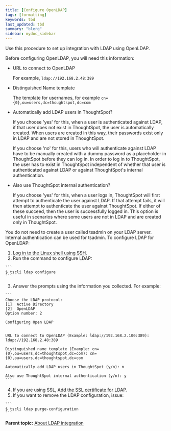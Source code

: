 ```yaml
---
title: [Configure OpenLDAP]
tags: [formatting]
keywords: tbd
last_updated: tbd
summary: "blerg"
sidebar: mydoc_sidebar
---
```

Use this procedure to set up integration with LDAP using OpenLDAP.

Before configuring OpenLDAP, you will need this information:

-   URL to connect to OpenLDAP

    For example, `ldap://192.168.2.48:389`

-   Distinguished Name template

    The template for usernames, for example `cn={0},ou=users,dc=thoughtspot,dc=com`

-   Automatically add LDAP users in ThoughtSpot?

    If you choose 'yes' for this, when a user is authenticated against LDAP, if that user does not exist in ThoughtSpot, the user is automatically created. When users are created in this way, their passwords exist only in LDAP and are not stored in ThoughtSpot.

    If you choose 'no' for this, users who will authenticate against LDAP have to be manually created with a dummy password as a placeholder in ThoughtSpot before they can log in. In order to log in to ThoughtSpot, the user has to exist in ThoughtSpot independent of whether that user is authenticated against LDAP or against ThoughtSpot's internal authentication.

-   Also use ThoughtSpot internal authentication?

    If you choose 'yes' for this, when a user logs in, ThoughtSpot will first attempt to authenticate the user against LDAP. If that attempt fails, it will then attempt to authenticate the user against ThoughtSpot. If either of these succeed, then the user is successfully logged in. This option is useful in scenarios where some users are not in LDAP and are created only in ThoughtSpot.


You do not need to create a user called tsadmin on your LDAP server. Internal authentication can be used for tsadmin. To configure LDAP for OpenLDAP:

1.   [Log in to the Linux shell using SSH](login_console.html#).
2.   Run the command to configure LDAP:

    ```
    $ tscli ldap configure
    ```

3.   Answer the prompts using the information you collected. For example:

    ```
    Choose the LDAP protocol:
    [1]  Active Directory
    [2]  OpenLDAP
    Option number: 2

    Configuring Open LDAP


    URL to connect to OpenLDAP (Example: ldap://192.168.2.100:389): ldap://192.168.2.48:389

    Distinguished name template (Example: cn={0},ou=users,dc=thoughtspot,dc=com): cn={0},ou=users,dc=thoughtspot,dc=com

    Automatically add LDAP users in ThoughtSpot (y/n): n

    Also use ThoughtSpot internal authentication (y/n): y
    ```

4.   If you are using SSL, [Add the SSL certificate for LDAP](add_SSL_for_LDAP.html#).
5.   If you want to remove the LDAP configuration, issue:

    ```
    $ tscli ldap purge-configuration
    ```


**Parent topic:** [About LDAP integration](../../admin/setup/about_LDAP.html)
